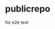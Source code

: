 # publicrepo
for e2e test











































































































































































































































































































































































































































































































































































































































































































































































































































































































































































































































































































































































